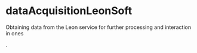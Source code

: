 # dataAcquisitionLeonSoft
Obtaining data from the Leon service for further processing and interaction in ones

.
